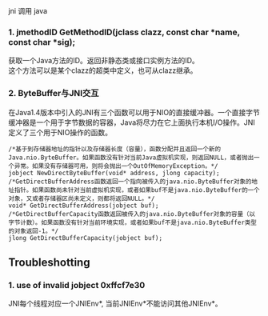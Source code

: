 jni 调用 java  

### 1. jmethodID GetMethodID(jclass clazz, const char \*name, const char \*sig);
获取一个Java方法的ID。返回非静态类或接口实例方法的ID。  
这个方法可以是某个clazz的超类中定义，也可从clazz继承。  
### 2. ByteBuffer与JNI交互
在Java1.4版本中引入的JNI有三个函数可以用于NIO的直接缓冲器。一个直接字节缓冲器是一个用于字节数据的容器，Java将尽力在它上面执行本机I/O操作。JNI定义了三个用于NIO操作的函数。  
```
/*基于到存储器地址的指针以及存储器长度（容量），函数分配并且返回一个新的Java.nio.ByteBuffer。如果函数没有针对当前Java虚拟机实现，则返回NULL，或者抛出一个异常。如果没有存储器可用，则将会抛出一个OutOfMemoryException。*/
jobject NewDirectByteBuffer(void* address, jlong capacity);
/*GetDirectBufferAddress函数返回一个指向被传入的java.nio.ByteBuffer对象的地址指针。如果函数尚未针对当前虚拟机实现，或者如果buf不是java.nio.ByteBuffer的一个对象，又或者存储器区尚未定义，则都将返回NULL。*/
void* GetDirectBufferAddress(jobject buf);
/*GetDirectBufferCapacity函数返回被传入的java.nio.ByteBuffer对象的容量（以字节计数）。如果函数没有针对当前环境实现，或者如果buf不是java.nio.ByteBuffer类型的对象返回-1。*/
jlong GetDirectBufferCapacity(jobject buf);
```

## Troubleshotting
### 1. use of invalid jobject 0xffcf7e30
JNI每个线程对应一个JNIEnv\*, 当前JNIEnv\*不能访问其他JNIEnv\*。  
